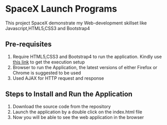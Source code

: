 # SpaceX Launch Programs
This project SpaceX demonstrate my Web-development skillset like Javascript,HTML5,CSS3 and Bootstrap4
## Pre-requisites
1. Require HTML5,CSS3 and Bootstrap4 to run the application. Kindly use [this link](https://getbootstrap.com/docs/4.5/getting-started/introduction/)
 to get the execution setup
2. Browser to run the Application, the latest versions of either Firefox or Chrome is suggested to be used
3. Used AJAX for HTTP request and response

## Steps to Install and Run the Application
1. Download the source code from the repository 
2. Launch the application by a double click on the index.html file
3. Now you will be able to see the web application in the browser
